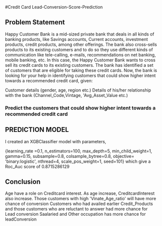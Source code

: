 #Credit Card Lead-Conversion-Score-Prediction

## Problem Statement

Happy Customer Bank is a mid-sized private bank that deals in all kinds of banking products, like Savings accounts, Current accounts, investment products, credit products, among other offerings. The bank also cross-sells products to its existing customers and to do so they use different kinds of communication like tele-calling, e-mails, recommendations on net banking, mobile banking, etc. In this case, the Happy Customer Bank wants to cross sell its credit cards to its existing customers. The bank has identified a set of customers that are eligible for taking these credit cards.
Now, the bank is looking for your help in identifying customers that could show higher intent towards a recommended credit card, given:

Customer details (gender, age, region etc.) 
Details of his/her relationship with the bank (Channel_Code,Vintage, 'Avg_Asset_Value etc.)

### Predict the customers that could show higher intent towards a recommended credit card


## PREDICTION MODEL
I created an XGBClassifier model with parameters, 

{learning_rate =0.1,
 n_estimators=100,
 max_depth=5,
 min_child_weight=1,
 gamma=0.15,
 subsample=0.8,
 colsample_bytree=0.8,
 objective= 'binary:logistic',
 nthread=4,
 scale_pos_weight=1,
 seed=101} which give a Roc_Auc score of 0.8715286129

## Conclusion
Age have a role on Creditcard interest.
As age increase, CreditcardInterest also increase.
Those customers with high 'Vinate_Age_ratio' will have more chance of conversion
Customers who had availed earlier Credit_Products and those customers who are reluctant to answer had more chance for Lead conversion
Saalaried and Other occupation has more chance for leadConversion

